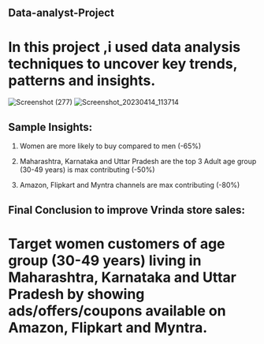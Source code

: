 ## Data-analyst-Project

# In this project ,i used data analysis techniques to uncover key trends, patterns and insights.
![Screenshot (277)](https://github.com/mithi1322/Data-analyst-Project/assets/127670239/59195d04-f575-4951-85bd-2a139410f603)
![Screenshot_20230414_113714](https://github.com/mithi1322/Data-analyst-Project/assets/127670239/f0fd37c4-c9f0-4a09-a164-2cf31421cbaa)

## Sample Insights:

1. Women are more likely to buy compared to men (-65%)

2. Maharashtra, Karnataka and Uttar Pradesh are the top 3 Adult age group (30-49 years) is max contributing (-50%)

3. Amazon, Flipkart and Myntra channels are max contributing (-80%)

## Final Conclusion to improve Vrinda store sales:

# Target women customers of age group (30-49 years) living in Maharashtra, Karnataka and Uttar Pradesh by showing ads/offers/coupons available on Amazon, Flipkart and Myntra.
